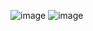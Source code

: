 ![image](https://user-images.githubusercontent.com/108906522/183543705-c9996d32-8d64-4e0e-bd79-3e398a655ad9.png)
![image](https://user-images.githubusercontent.com/108906522/183543749-11f53e8b-a5af-4809-96d7-b395edf80e63.png)
